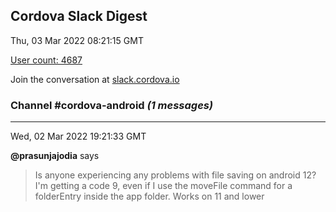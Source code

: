 ## Cordova Slack Digest
Thu, 03 Mar 2022 08:21:15 GMT

[User count: 4687](https://cordova.slack.com/)


Join the conversation at [slack.cordova.io](http://slack.cordova.io/)

### __Channel #cordova-android__ _(1 messages)_
---

Wed, 02 Mar 2022 19:21:33 GMT

__@prasunjajodia__ says 
> Is anyone experiencing any problems with file saving on android 12?
> I'm getting a code 9, even if I use the moveFile command for a folderEntry inside the app folder.
> Works on 11 and lower
> 

